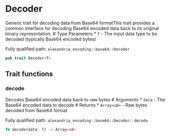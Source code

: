# Decoder

Generic trait for decoding data from Base64 formatThis trait provides a common interface for decoding Base64 encoded data back to its original binary representation.  # Type Parameters * `T` - The input data type to be decoded (typically Base64 encoded bytes)

Fully qualified path: `alexandria_encoding::base64::Decoder`

```rust
pub trait Decoder<T>
```

## Trait functions

### decode

Decodes Base64 encoded data back to raw bytes  # Arguments * `data` - The Base64 encoded data to decode  # Returns * `Array<u8>` - Raw bytes decoded from Base64 format

Fully qualified path: `alexandria_encoding::base64::Decoder::decode`

```rust
fn decode(data: T) -> Array<u8>
```


